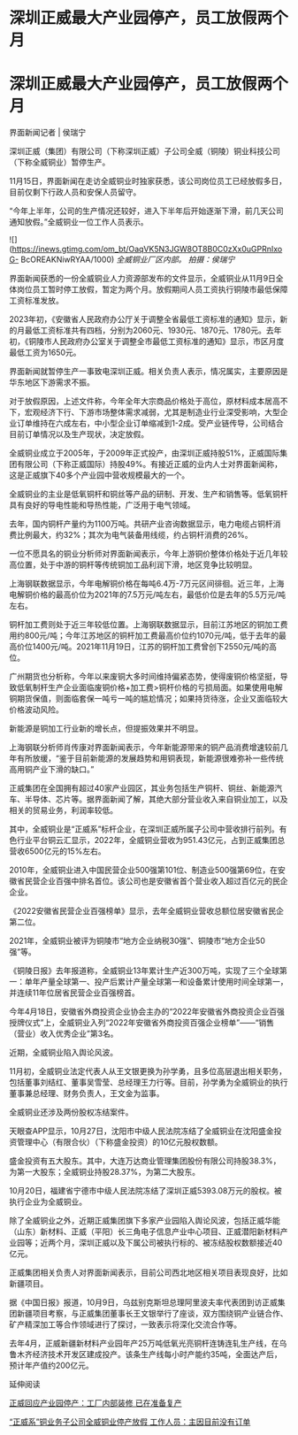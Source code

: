 # 深圳正威最大产业园停产，员工放假两个月

# 深圳正威最大产业园停产，员工放假两个月

界面新闻记者 | 侯瑞宁

深圳正威（集团）有限公司（下称深圳正威）子公司全威（铜陵）铜业科技公司（下称全威铜业）暂停生产。

11月15日，界面新闻在走访全威铜业时独家获悉，该公司岗位员工已经放假多日，目前仅剩下行政人员和安保人员留守。

“今年上半年，公司的生产情况还较好，进入下半年后开始逐渐下滑，前几天公司通知放假。”全威铜业一位工作人员表示。

![](https://inews.gtimg.com/om_bt/OaqVK5N3JGW8OT8B0C0zXx0uGPRnIxoG-
BcOREAKNiwRYAA/1000) _全威铜业厂区内部。 拍摄：侯瑞宁_

界面新闻获悉的一份全威铜业人力资源部发布的文件显示，全威铜业从11月9日全体岗位员工暂时停工放假，暂定为两个月。放假期间人员工资执行铜陵市最低保障工资标准发放。

2023年初，《安徽省人民政府办公厅关于调整全省最低工资标准的通知》显示，新的月最低工资标准共有四档，分别为2060元、1930元、1870元、1780元。去年初，《铜陵市人民政府办公室关于调整全市最低工资标准的通知》显示，市区月度最低工资为1650元。

界面新闻就暂停生产一事致电深圳正威。相关负责人表示，情况属实，主要原因是华东地区下游需求不振。

对于放假原因，上述文件称，今年全年大宗商品价格处于高位，原材料成本居高不下，宏观经济下行、下游市场整体需求减弱，尤其是制造业行业深受影响，大型企业订单维持在六成左右，中小型企业订单缩减到1-2成。受产业链传导，公司结合目前订单情况以及生产现状，决定放假。

全威铜业成立于2005年，于2009年正式投产，由深圳正威持股51%，正威国际集团有限公司（下称正威国际）持股49%。有接近正威的业内人士对界面新闻称，这是正威旗下40多个产业园中营收规模最大的一个。

全威铜业的主业是低氧铜杆和铜丝等产品的研制、开发、生产和销售等。低氧铜杆具有良好的导电性能和导热性能，广泛用于电气领域。

去年，国内铜杆产量约为1100万吨。共研产业咨询数据显示，电力电缆占铜杆消费比例最大，约32%；其次为电气装备用线缆，约占铜杆消费的26%。

一位不愿具名的铜业分析师对界面新闻表示，今年上游铜价整体价格处于近几年较高位置，处于中游的铜杆等传统铜加工品利润下滑，地区竞争比较明显。

上海钢联数据显示，今年电解铜价格在每吨6.4万-7万元区间徘徊。近三年，上海电解铜价格的最高价位为2021年的7.5万元/吨左右，最低价位是去年的5.5万元/吨左右。

铜杆加工费则处于近三年较低位置。上海钢联数据显示，目前江苏地区的铜加工费用约800元/吨；今年江苏地区的铜杆加工费最高价位约1070元/吨，低于去年的最高价位1400元/吨。2021年11月19日，江苏的铜杆加工费曾创下2550元/吨的高位。

广州期货也分析称，今年以来废铜大多时间维持偏紧态势，使得废铜价格坚挺，导致低氧制杆生产企业面临废铜价格+加工费>铜杆价格的亏损局面。如果使用电解铜期货保值，则面临套保一吨亏一吨的尴尬情况；如果持货待涨，企业又面临较大价格波动风险。

新能源是铜加工行业新的增长点，但提振效果并不明显。

上海钢联分析师肖传康对界面新闻表示，今年新能源带来的铜产品消费增速较前几年有所放缓，“鉴于目前新能源的发展趋势和用铜表现，新能源很难弥补一些传统高用铜产业下滑的缺口。”

正威集团在全国拥有超过40家产业园区，其业务包括生产铜杆、铜丝、新能源汽车、半导体、芯片等。据界面新闻了解，其绝大部分营业收入来自铜业加工，以及相关的贸易业务，利润率较低。

其中，全威铜业是“正威系”标杆企业，在深圳正威所属子公司中营收排行前列。有色行业平台铜云汇显示，2022年，全威铜业营收为951.43亿元，占到正威集团总营收6500亿元的15%左右。

2010年，全威铜业进入中国民营企业500强第101位、制造业500强第69位，在安徽省民营企业百强中排名首位。该公司也是安徽省首个营业收入超过百亿元的民企企业。

《2022安徽省民营企业百强榜单》显示，去年全威铜业营收总额位居安徽省民企第二位。

2021年，全威铜业被评为铜陵市“地方企业纳税30强”、铜陵市“地方企业50强”等。

《铜陵日报》去年报道称，全威铜业13年累计生产近300万吨，实现了三个全球第一：单年产量全球第一、投产后累计产量全球第一和设备累计使用时间全球第一，并连续11年位居省民营企业百强榜首。

今年4月18日，安徽省外商投资企业协会主办的“2022年安徽省外商投资企业百强授牌仪式”上，全威铜业入列“2022年安徽省外商投资百强企业榜单”——“销售（营业）收入优秀企业”第3名。

近期，全威铜业陷入舆论风波。

11月初，全威铜业法定代表人从王文银更换为孙学勇，且多位高层退出相关职务，包括董事刘结红、董事吴雪莹、总经理王力行等。目前，孙学勇为全威铜业的执行董事兼总经理、财务负责人，王文金为监事。

全威铜业还涉及两份股权冻结案件。

天眼查APP显示，10月27日，沈阳市中级人民法院冻结了全威铜业在沈阳盛金投资管理中心（有限合伙）（下称盛金投资）的10亿元股权数额。

盛金投资有五大股东。其中，大连万达商业管理集团股份有限公司持股38.3%，为第一大股东；全威铜业持股28.37%，为第二大股东。

10月20日，福建省宁德市中级人民法院冻结了深圳正威5393.08万元的股权。被执行企业为全威铜业。

除了全威铜业之外，近期正威集团旗下多家产业园陷入舆论风波，包括正威华能（山东）新材料、正威（平阳）长三角电子信息产业中心项目、正威潜阳新材料产业园等；近两个月，深圳正威以及下属公司被执行标的、被冻结股权数额接近40亿元。

正威集团相关负责人对界面新闻表示，目前公司西北地区相关项目表现良好，比如新疆项目。

据《中国日报》报道，10月9日，乌兹别克斯坦总理阿里波夫率代表团到访正威集团新疆项目考察，与正威集团董事长王文银举行了座谈，双方围绕铜产业链合作、矿产精深加工等合作领域进行了探讨，一致表示将深化交流合作等。

去年4月，正威新疆新材料产业园年产25万吨低氧光亮铜杆连铸连轧生产线，在乌鲁木齐经济技术开发区建成投产。该条生产线每小时产能约35吨，全面达产后，预计年产值约200亿元。

延伸阅读

[正威回应产业园停产：工厂内部装修 已在准备复产 ](https://news.qq.com/rain/a/20231117A08AUS00)

[“正威系”铜业务子公司全威铜业停产放假 工作人员：主因目前没有订单
](https://news.qq.com/rain/a/20231117A08KRS00)

